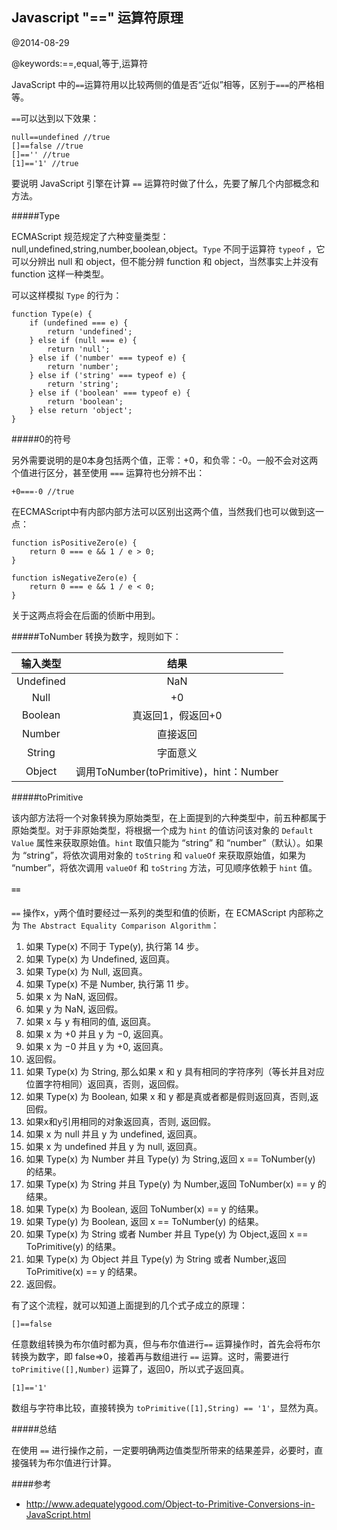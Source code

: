 ## Javascript "==" 运算符原理

@2014-08-29

@keywords:==,equal,等于,运算符


JavaScript 中的`==`运算符用以比较两侧的值是否“近似”相等，区别于`===`的严格相等。

`==`可以达到以下效果：

	null==undefined //true
	[]==false //true
	[]=='' //true
	[1]=='1' //true

要说明 JavaScript 引擎在计算 `==` 运算符时做了什么，先要了解几个内部概念和方法。

#####Type

ECMAScript 规范规定了六种变量类型：null,undefined,string,number,boolean,object。`Type` 不同于运算符 `typeof` ，它可以分辨出 null 和 object，但不能分辨 function 和 object，当然事实上并没有 function 这样一种类型。

可以这样模拟 `Type` 的行为：

    function Type(e) {
        if (undefined === e) {
            return 'undefined';
        } else if (null === e) {
            return 'null';
        } else if ('number' === typeof e) {
            return 'number';
        } else if ('string' === typeof e) {
            return 'string';
        } else if ('boolean' === typeof e) {
            return 'boolean';
        } else return 'object';
    }


#####0的符号

另外需要说明的是0本身包括两个值，正零：+0，和负零：-0。一般不会对这两个值进行区分，甚至使用 `===` 运算符也分辨不出：

    +0===-0 //true

在ECMAScript中有内部内部方法可以区别出这两个值，当然我们也可以做到这一点：

    function isPositiveZero(e) {
        return 0 === e && 1 / e > 0;
    }

    function isNegativeZero(e) {
        return 0 === e && 1 / e < 0;
    }

关于这两点将会在后面的侦断中用到。

#####ToNumber
转换为数字，规则如下：

|输入类型|结果|
|:--:|:--:|
|Undefined|NaN|
|Null|+0|
|Boolean|真返回1，假返回+0|
|Number|直接返回|
|String|字面意义|
|Object|调用ToNumber(toPrimitive)，hint：Number|

#####toPrimitive

该内部方法将一个对象转换为原始类型，在上面提到的六种类型中，前五种都属于原始类型。对于非原始类型，将根据一个成为 `hint` 的值访问该对象的 `Default Value` 属性来获取原始值。`hint` 取值只能为 “string” 和 “number”（默认）。如果为 “string”，将依次调用对象的 `toString` 和 `valueOf` 来获取原始值，如果为 “number”，将依次调用 `valueOf` 和 `toString` 方法，可见顺序依赖于 `hint` 值。


#### `==`

`==` 操作x，y两个值时要经过一系列的类型和值的侦断，在 ECMAScript 内部称之为 `The Abstract Equality Comparison Algorithm`：

1. 如果 Type(x) 不同于 Type(y), 执行第 14 步。
2. 如果 Type(x) 为 Undefined, 返回真。
3. 如果 Type(x) 为 Null, 返回真。
4. 如果 Type(x) 不是 Number, 执行第 11 步。
5. 如果 x 为 NaN, 返回假。
6. 如果 y 为 NaN, 返回假。
7. 如果 x 与 y 有相同的值, 返回真。
8. 如果 x 为 +0 并且 y 为 −0, 返回真。
9. 如果 x 为 −0 并且 y 为 +0, 返回真。
10. 返回假。
11. 如果 Type(x) 为 String, 那么如果 x 和 y 具有相同的字符序列（等长并且对应位置字符相同）返回真，否则，返回假。
12. 如果 Type(x) 为 Boolean, 如果 x 和 y 都是真或者都是假则返回真，否则,返回假。
13. 如果x和y引用相同的对象返回真，否则, 返回假。
14. 如果 x 为 null 并且 y 为 undefined, 返回真。
15. 如果 x 为 undefined 并且 y 为 null, 返回真。
16. 如果 Type(x) 为 Number 并且 Type(y) 为 String,返回 x == ToNumber(y) 的结果。
17. 如果 Type(x) 为 String 并且 Type(y) 为 Number,返回 ToNumber(x) == y 的结果。
18. 如果 Type(x) 为 Boolean, 返回 ToNumber(x) == y 的结果。
19. 如果 Type(y) 为 Boolean, 返回 x == ToNumber(y) 的结果。
20. 如果 Type(x) 为 String 或者 Number 并且 Type(y) 为 Object,返回 x == ToPrimitive(y) 的结果。
21. 如果 Type(x) 为 Object 并且 Type(y) 为 String 或者 Number,返回 ToPrimitive(x) == y 的结果。
22. 返回假。


有了这个流程，就可以知道上面提到的几个式子成立的原理：

    []==false

任意数组转换为布尔值时都为真，但与布尔值进行`==` 运算操作时，首先会将布尔转换为数字，即 false=>0，接着再与数组进行 `==` 运算。这时，需要进行 `toPrimitive([],Number)` 运算了，返回0，所以式子返回真。

    [1]=='1'

数组与字符串比较，直接转换为 `toPrimitive([1],String) == '1'`，显然为真。


#####总结

在使用 `==` 进行操作之前，一定要明确两边值类型所带来的结果差异，必要时，直接强转为布尔值进行计算。

####参考

- <http://www.adequatelygood.com/Object-to-Primitive-Conversions-in-JavaScript.html>